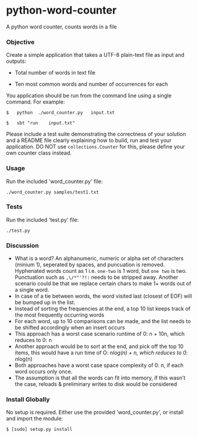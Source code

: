 # python-word-counter
A python word counter, counts words in a file


### Objective ###

Create a simple application that takes a UTF-8 plain-text file as input and outputs:

* Total number of words in text file

* Ten most common words and number of occurrences for each

You application should be run from the command line using a single command. For example:

    $	python	./word_counter.py	input.txt

    $	sbt	"run	input.txt"

Please include a test suite demonstrating the correctness of your solution and a README file clearly explaining how to build, run and test your application. DO NOT use `collections.Counter` for this, please define your own counter class instead.


### Usage ###

Run the included 'word_counter.py' file:

    ./word_counter.py samples/test1.txt


### Tests ###

Run the included 'test.py' file:

    ./test.py


### Discussion ###

* What is a word? An alphanumeric, numeric or alpha set of characters (minium 1), seperated by spaces, and puncuation is removed. Hyphenated words count as 1 i.e. `one-two` is 1 word, but `one two` is two. Punctuation such as `,\/*"'?!:` needs to be stripped away. Another scenario could be that we replace certain chars to make 1+ words out of a single word.
* In case of a tie between words, the word visited last (closest of EOF) will be bumped up in the list.
* Instead of sorting the frequencies at the end, a top 10 list keeps track of the most frequently occurring words
* For each word, up to 10 comparisons can be made, and the list needs to be shifted accordingly when an insert occurs
* This approach has a worst case scenario runtime of 0: n + 10n, which reduces to 0: n
* Another approach would be to sort at the end, and pick off the top 10 items, this would have a run time of  O: n*log(n) + n, which reduces to 0: n*log(n)
* Both approaches have a worst case space complexity of 0: n, if each word occurs only once.
* The assumption is that all the words can fit into memory, if this wasn't the case, reloads & preliminary writes to disk would be considered



### Install Globally ###

No setup is required. Either use the provided 'word_counter.py', or install and import the module:

    $ [sudo] setup.py install



